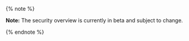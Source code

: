 {% note %}

**Note:** The security overview is currently in beta and subject to change.

{% endnote %}
